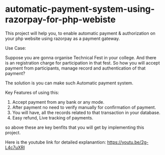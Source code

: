 # automatic-payment-system-using-razorpay-for-php-webiste
This project will help you, to enable automatic payment &amp; authorization on your php website using razorpay as a payment gateway.

Use Case: 
   
   Suppose you are gonna organise Technical Fest in your college. And there is an registration charge for participation in that fest. So how you will accept payment from participants, manage record and authentication of that payment?
   
   The solution is you can make such Automatic payment system.

   Key Features of using this:
   1. Accept payment from any bank or any mode.
   2. After payment no need to verify manually for confirmation of payment.
   3. You will have, all the records related to that transaction in your database.
   4. Easy refund, Live tracking of payments.

   so above these are key benfits that you will get by implementing this project.  
   
   Here is the youtube link for detailed explanantion:
   https://youtu.be/2g-L4c7uXRI
